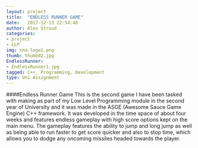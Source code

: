 ```yaml
---
layout: project
title:  "ENDLESS RUNNER GAME"
date:   2017-12-13 22:54:46
author: Alex Stroud
categories:
- project
- LLP
img: xna-logo1.png
thumb: thumb02.jpg
EndlessRunner:
- EndlessRunner1.jpg
tagged: C++, Programming, Development
type: Uni Assignment
---
```

####Endless Runner Game
This is the second game I have been tasked with making as part of my Low Level Programming module in the second year of University and it was made in the ASGE (Awesome Sauce Game Engine) C++ framework. It was developed in the time space of about four weeks and features endless gameplay with high score options kept on the main menu. The gameplay features the ability to jump and long jump as well as being able to run faster to get score quicker and also to stop time, which allows you to dodge any oncoming missiles headed towards the player.
